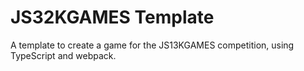 # JS32KGAMES Template

A template to create a game for the JS13KGAMES competition, using TypeScript and webpack.
